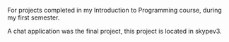 For projects completed in my Introduction to Programming course, during my first semester.

A chat application was the final project, this project is located in skypev3.
